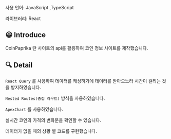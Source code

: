 사용 언어: JavaScript ,TypeScript

라이브러리: React

## 😀 Introduce

CoinPaprika 란 사이트의 api를 활용하여 코인 정보 사이트를 제작했습니다.

## 🔍 Detail

`React Query` 를 사용하여 데이터를 캐싱하기에 데이터를 받아오느라 시간이 걸리는 것을 방지하였습니다.

`Nested Routes(중첩 라우트)` 방식을 사용하였습니다.

`ApexChart` 를 사용하였습니다.

실시간 코인의 가격의 변화분을 확인할 수 있습니다.

데이터가 없을 때의 상황 별 코드를 구현했습니다.

